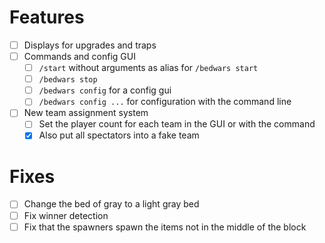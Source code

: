# Features

- [ ] Displays for upgrades and traps
- [ ] Commands and config GUI
    - [ ] `/start` without arguments as alias for `/bedwars start`
    - [ ] `/bedwars stop`
    - [ ] `/bedwars config` for a config gui
    - [ ] `/bedwars config ...` for configuration with the command line
- [ ] New team assignment system
  - [ ] Set the player count for each team in the GUI or with the command
  - [X] Also put all spectators into a fake team

# Fixes

- [ ] Change the bed of gray to a light gray bed
- [ ] Fix winner detection
- [ ] Fix that the spawners spawn the items not in the middle of the block
